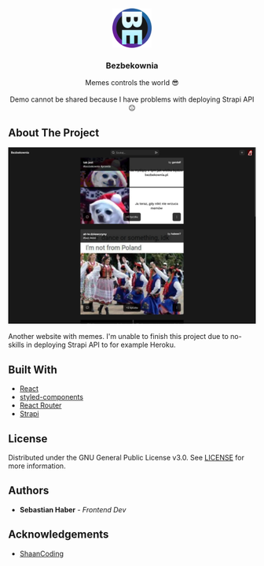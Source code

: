 <br/>
<p align="center">
  <a href="https://github.com/sebastianhaber/Bezbekownia">
    <img src="public/favicon/android-icon-192x192.png" alt="Logo" width="80" height="80">
  </a>

  <h3 align="center">Bezbekownia</h3>

  <p align="center">
    Memes controls the world 😎
    <br/>
    <br/>
    Demo cannot be shared because I have problems with deploying Strapi API 😐
  </p>
</p>


## About The Project

![Screen Shot](images/screenshot.png)

Another website with memes.
I'm unable to finish this project due to no-skills in deploying Strapi API to for example Heroku.

## Built With



* [React](https://reactjs.org/)
* [styled-components](https://styled-components.com/)
* [React Router](https://reactrouterdotcom.fly.dev/)
* [Strapi](https://strapi.io/)


## License

Distributed under the GNU General Public License v3.0. See [LICENSE](https://github.com/sebastianhaber/Bezbekownia/blob/main/LICENSE.md) for more information.

## Authors

* **Sebastian Haber** - *Frontend Dev*

## Acknowledgements

* [ShaanCoding](https://github.com/ShaanCoding/)
